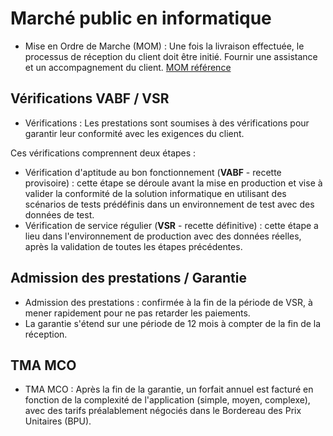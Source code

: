 # Marché public en informatique

*	Mise en Ordre de Marche (MOM) : Une fois la livraison effectuée, le processus de réception du client doit être initié. Fournir une assistance et un accompagnement du client.
[MOM référence](https://www.code-commande-publique.com/mise-en-ordre-de-marche-mom-ccag-tic/)

## Vérifications VABF / VSR
*	Vérifications : Les prestations sont soumises à des vérifications pour garantir leur conformité avec les exigences du client. 

Ces vérifications comprennent deux étapes :
*	Vérification d'aptitude au bon fonctionnement (**VABF** - recette provisoire) : cette étape se déroule avant la mise en production et vise à valider la conformité de la solution informatique en utilisant des scénarios de tests prédéfinis dans un environnement de test avec des données de test.
*	Vérification de service régulier (**VSR** - recette définitive) : cette étape a lieu dans l'environnement de production avec des données réelles, après la validation de toutes les étapes précédentes.

## Admission des prestations / Garantie

*	Admission des prestations : confirmée à la fin de la période de VSR, à mener rapidement pour ne pas retarder les paiements.
*	La garantie s'étend sur une période de 12 mois à compter de la fin de la réception.

## TMA MCO
*	TMA MCO : Après la fin de la garantie, un forfait annuel est facturé en fonction de la complexité de l'application (simple, moyen, complexe), avec des tarifs préalablement négociés dans le Bordereau des Prix Unitaires (BPU).
